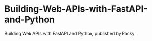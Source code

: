 # Building-Web-APIs-with-FastAPI-and-Python
Building Web APIs with FastAPI and Python, published by Packy
